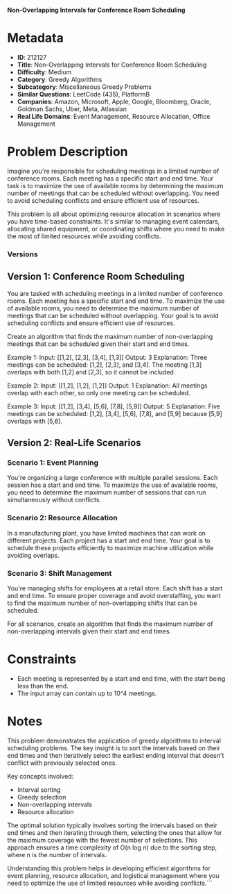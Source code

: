 **Non-Overlapping Intervals for Conference Room Scheduling**

# Metadata

- **ID**: 212127
- **Title**: Non-Overlapping Intervals for Conference Room Scheduling
- **Difficulty**: Medium
- **Category**: Greedy Algorithms
- **Subcategory**: Miscellaneous Greedy Problems
- **Similar Questions**: LeetCode (435), PlatformB
- **Companies**: Amazon, Microsoft, Apple, Google, Bloomberg, Oracle, Goldman Sachs, Uber, Meta, Atlassian
- **Real Life Domains**: Event Management, Resource Allocation, Office Management

# Problem Description

Imagine you're responsible for scheduling meetings in a limited number of conference rooms. Each meeting has a specific start and end time. Your task is to maximize the use of available rooms by determining the maximum number of meetings that can be scheduled without overlapping. You need to avoid scheduling conflicts and ensure efficient use of resources.

This problem is all about optimizing resource allocation in scenarios where you have time-based constraints. It's similar to managing event calendars, allocating shared equipment, or coordinating shifts where you need to make the most of limited resources while avoiding conflicts.

### Versions

## Version 1: Conference Room Scheduling

You are tasked with scheduling meetings in a limited number of conference rooms. Each meeting has a specific start and end time. To maximize the use of available rooms, you need to determine the maximum number of meetings that can be scheduled without overlapping. Your goal is to avoid scheduling conflicts and ensure efficient use of resources.

Create an algorithm that finds the maximum number of non-overlapping meetings that can be scheduled given their start and end times.

Example 1:
Input: [[1,2], [2,3], [3,4], [1,3]]
Output: 3
Explanation: Three meetings can be scheduled: [1,2], [2,3], and [3,4]. The meeting [1,3] overlaps with both [1,2] and [2,3], so it cannot be included.

Example 2:
Input: [[1,2], [1,2], [1,2]]
Output: 1
Explanation: All meetings overlap with each other, so only one meeting can be scheduled.

Example 3:
Input: [[1,2], [3,4], [5,6], [7,8], [5,9]]
Output: 5
Explanation: Five meetings can be scheduled: [1,2], [3,4], [5,6], [7,8], and [5,9] because [5,9] overlaps with [5,6].

## Version 2: Real-Life Scenarios

### Scenario 1: Event Planning

You're organizing a large conference with multiple parallel sessions. Each session has a start and end time. To maximize the use of available rooms, you need to determine the maximum number of sessions that can run simultaneously without conflicts.

### Scenario 2: Resource Allocation

In a manufacturing plant, you have limited machines that can work on different projects. Each project has a start and end time. Your goal is to schedule these projects efficiently to maximize machine utilization while avoiding overlaps.

### Scenario 3: Shift Management

You're managing shifts for employees at a retail store. Each shift has a start and end time. To ensure proper coverage and avoid overstaffing, you want to find the maximum number of non-overlapping shifts that can be scheduled.

For all scenarios, create an algorithm that finds the maximum number of non-overlapping intervals given their start and end times.

# Constraints

- Each meeting is represented by a start and end time, with the start being less than the end.
- The input array can contain up to 10^4 meetings.

# Notes

This problem demonstrates the application of greedy algorithms to interval scheduling problems. The key insight is to sort the intervals based on their end times and then iteratively select the earliest ending interval that doesn't conflict with previously selected ones.

Key concepts involved:

- Interval sorting
- Greedy selection
- Non-overlapping intervals
- Resource allocation

The optimal solution typically involves sorting the intervals based on their end times and then iterating through them, selecting the ones that allow for the maximum coverage with the fewest number of selections. This approach ensures a time complexity of O(n log n) due to the sorting step, where n is the number of intervals.

Understanding this problem helps in developing efficient algorithms for event planning, resource allocation, and logistical management where you need to optimize the use of limited resources while avoiding conflicts.```
